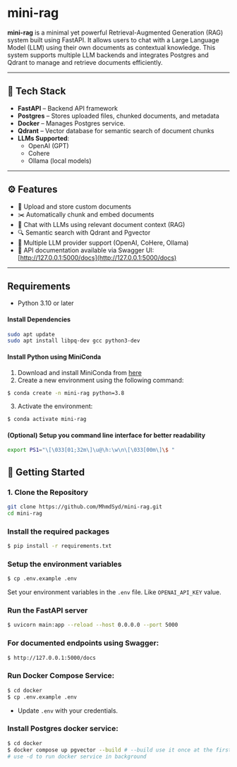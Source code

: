 # mini-rag

**mini-rag** is a minimal yet powerful Retrieval-Augmented Generation (RAG) system built using FastAPI. It allows users to chat with a Large Language Model (LLM) using their own documents as contextual knowledge. This system supports multiple LLM backends and integrates Postgres and Qdrant to manage and retrieve documents efficiently.

---

## 🧰 Tech Stack

- **FastAPI** – Backend API framework
- **Postgres** – Stores uploaded files, chunked documents, and metadata
- **Docker** – Manages Postgres service.
- **Qdrant** – Vector database for semantic search of document chunks
- **LLMs Supported**:
  - OpenAI (GPT)
  - Cohere
  - Ollama (local models)

---

## ⚙️ Features

- 📁 Upload and store custom documents
- ✂️ Automatically chunk and embed documents
- 🧠 Chat with LLMs using relevant document context (RAG)
- 🔍 Semantic search with Qdrant and Pgvector
- 🔄 Multiple LLM provider support (OpenAI, CoHere, Ollama)
- 📑 API documentation available via Swagger UI: [http://127.0.0.1:5000/docs](http://127.0.0.1:5000/docs)

---

## Requirements

- Python 3.10 or later


#### Install Dependencies

```bash
sudo apt update
sudo apt install libpq-dev gcc python3-dev
```

#### Install Python using MiniConda

1) Download and install MiniConda from [here](https://docs.anaconda.com/free/miniconda/#quick-command-line-install)
2) Create a new environment using the following command:
```bash
$ conda create -n mini-rag python=3.8
```
3) Activate the environment:
```bash
$ conda activate mini-rag
```

#### (Optional) Setup you command line interface for better readability

```bash
export PS1="\[\033[01;32m\]\u@\h:\w\n\[\033[00m\]\$ "
```

## 🚀 Getting Started

### 1. Clone the Repository

```bash
git clone https://github.com/MhmdSyd/mini-rag.git
cd mini-rag
```

### Install the required packages

```bash
$ pip install -r requirements.txt
```

### Setup the environment variables

```bash
$ cp .env.example .env
```

Set your environment variables in the `.env` file. Like `OPENAI_API_KEY` value.


### Run the FastAPI server

```bash
$ uvicorn main:app --reload --host 0.0.0.0 --port 5000
```

### For documented endpoints using Swagger:

```bash
$ http://127.0.0.1:5000/docs
```

### Run Docker Compose Service:

```bash
$ cd docker
$ cp .env.example .env
```

- Update `.env` with your credentials.

### Install Postgres docker service:

```bash
$ cd docker
$ docker compose up pgvector --build # --build use it once at the first time.
# use -d to run docker service in background 
```




